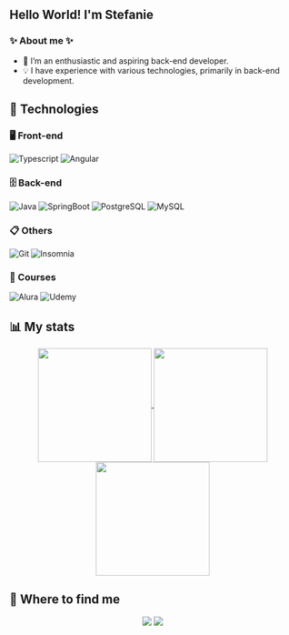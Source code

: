 
## Hello World! I'm Stefanie

### ✨ About me ✨
- 🌱 I’m an enthusiastic and aspiring back-end developer.
- 💡 I have experience with various technologies, primarily in back-end development.

## 🚀 Technologies

### 🖥 Front-end

![Typescript](https://img.shields.io/badge/-Typescript-2A8DDB?style=flat&logo=typescript&logoColor=white)
![Angular](https://img.shields.io/badge/-Angular-E21E1E?style=flat&logo=angular&logoColor=white)
### 🗄 Back-end

![Java](https://img.shields.io/badge/-Java-FE6400?style=flat&logo=openjdk&logoColor=white)
![SpringBoot](https://img.shields.io/badge/-SpringBoot-71BE36?style=flat&logo=spring&logoColor=white)
![PostgreSQL](https://img.shields.io/badge/-PostgreSQL-1572B6?style=flat&logo=postgresql&logoColor=white)
![MySQL](https://img.shields.io/badge/MySQL-4479A1?logo=mysql&logoColor=fff)

### 📋 Others

![Git](https://img.shields.io/badge/-Git-eb4e15?style=flat&logo=git&logoColor=white)
![Insomnia](https://img.shields.io/badge/-Insomnia-4000FE?style=flat&logo=insomnia&logoColor=white)

### 📜 Courses
![Alura](https://custom-icon-badges.demolab.com/badge/Alura-001332?logo=alura-white&logoColor=fff)
![Udemy](https://img.shields.io/badge/Udemy-A435F0?logo=udemy&logoColor=fff)

## 📊 My stats
<p align="center">
  <a href="https://github.com/anuraghazra/github-readme-stats">
    <img height=200 align="center" src="https://github-readme-stats.vercel.app/api?username=StefanieReetz&count_private=true&show_icons=true&theme=tokyonight&custom_title=Github%20Status" />
  </a>
  <a href="https://github.com/anuraghazra/convoychat">
    <img height=200 align="center" src="https://github-readme-stats.vercel.app/api/top-langs/?username=StefanieReetz&layout=compact&theme=tokyonight&langs_count=8&card_width=320" />
  </a>
  <a href="https://github.com/vn7n24fzkq/github-profile-summary-cards">
    <img height=200 align="center" src="http://github-profile-summary-cards.vercel.app/api/cards/profile-details?username=StefanieReetz&theme=tokyonight" />
  </a>
</p>

## 📱 Where to find me
<p align="center">
  <a>
    <img src="https://img.shields.io/badge/-stefaniebeatrizreetz@gmail.com-c14438?style=flat&logo=Gmail&logoColor=white&link=mailto:jenniferheloisareetz@gmail.com" />
  </a>
    <a href="https://www.linkedin.com/in/stefanie-reetz-23052a359/">
    <img src="https://img.shields.io/badge/-Stefanie Reetz-blue?style=flat&logo=Linkedin&logoColor=white&link=https://www.linkedin.com/in/stefanie-reetz-23052a359/" />
  </a>
</p>
